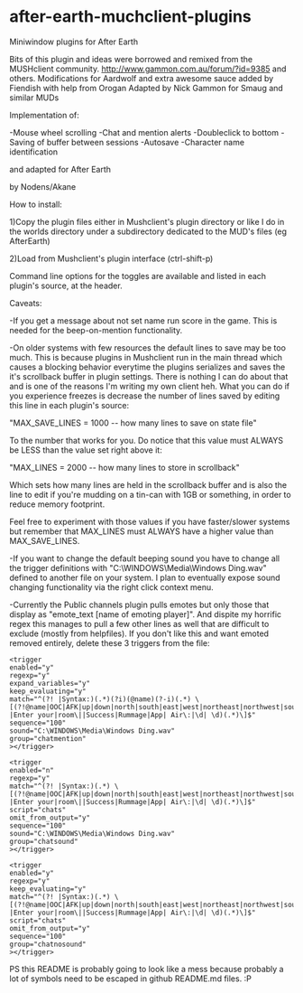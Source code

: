 # after-earth-muchclient-plugins
Miniwindow plugins for After Earth

Bits of this plugin and ideas were borrowed and remixed from the MUSHclient community. http://www.gammon.com.au/forum/?id=9385 and others.
Modifications for Aardwolf and extra awesome sauce added by Fiendish with help from Orogan
Adapted by Nick Gammon for Smaug and similar MUDs

Implementation of:

-Mouse wheel scrolling
-Chat and mention alerts
-Doubleclick to bottom
-Saving of buffer between sessions
-Autosave
-Character name identification

and adapted for After Earth

by Nodens/Akane


How to install:

1)Copy the plugin files either in Mushclient's plugin
directory or like I do in the worlds directory under
a subdirectory dedicated to the MUD's files (eg AfterEarth)

2)Load from Mushclient's plugin interface (ctrl-shift-p)


Command line options for the toggles are available and listed
in each plugin's source, at the header.

Caveats:

-If you get a message about not set name run score in the game.
This is needed for the beep-on-mention functionality.

-On older systems with few resources the default lines to save
may be too much. This is because plugins in Mushclient run in
the main thread which causes a blocking behavior everytime the
plugins serializes and saves the it's scrollback buffer in
plugin settings. There is nothing I can do about that and is
one of the reasons I'm writing my own client heh. What you can
do if you experience freezes is decrease the number of lines
saved by editing this line in each plugin's source:

"MAX_SAVE_LINES = 1000 -- how many lines to save on state file"

To the number that works for you. Do notice that this value must
ALWAYS be LESS than the value set right above it:

"MAX_LINES = 2000 -- how many lines to store in scrollback"

Which sets how many lines are held in the scrollback buffer and
is also the line to edit if you're mudding on a tin-can with 1GB
or something, in order to reduce memory footprint.

Feel free to experiment with those values if you have faster/slower
systems but remember that MAX_LINES must ALWAYS have a higher value
than MAX_SAVE_LINES.

-If you want to change the default beeping sound you have to change
all the trigger definitions with "C:\WINDOWS\Media\Windows Ding.wav"
defined to another file on your system. I plan to eventually expose
sound changing functionality via the right click context menu.

-Currently the Public channels plugin pulls emotes but only those
that display as "emote_text [name of emoting player]". And dispite
my horrific regex this manages to pull a few other lines as well
that are difficult to exclude (mostly from helpfiles). If you don't
like this and want emoted removed entirely, delete these 3 triggers
from the file:

	<trigger
    enabled="y"
	regexp="y"
	expand_variables="y"
	keep_evaluating="y"
	match="^(?! |Syntax:)(.*)(?i)(@name)(?-i)(.*) \[(?!@name|OOC|AFK|up|down|north|south|east|west|northeast|northwest|southeast|southwest|HELP |Enter your|room\||Success|Rummage|App| Air\:|\d| \d)(.*)\]$"
    sequence="100"
	sound="C:\WINDOWS\Media\Windows Ding.wav"
	group="chatmention"
    ></trigger>

	<trigger
    enabled="n"
	regexp="y"
    match="^(?! |Syntax:)(.*) \[(?!@name|OOC|AFK|up|down|north|south|east|west|northeast|northwest|southeast|southwest|HELP |Enter your|room\||Success|Rummage|App| Air\:|\d| \d)(.*)\]$"
    script="chats"
    omit_from_output="y"
    sequence="100"
	sound="C:\WINDOWS\Media\Windows Ding.wav"
	group="chatsound"
    ></trigger>
	
	<trigger
    enabled="y"
	regexp="y"
	keep_evaluating="y"
    match="^(?! |Syntax:)(.*) \[(?!@name|OOC|AFK|up|down|north|south|east|west|northeast|northwest|southeast|southwest|HELP |Enter your|room\||Success|Rummage|App| Air\:|\d| \d)(.*)\]$"
    script="chats"
    omit_from_output="y"
    sequence="100"
	group="chatnosound"
    ></trigger>
	

PS this README is probably going to look like a mess because probably a lot of symbols need to be escaped in github README.md files. :P